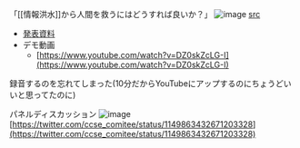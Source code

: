 
「[[情報洪水]]から人間を救うにはどうすれば良いか？」
![image](https://gyazo.com/01d7e2ddb013cc1f8a1b42d74ace7b13/thumb/1000)
[src](https://twitter.com/ccse_comitee/status/1149871567024689152)

- [発表資料](https://www.dropbox.com/s/ujhyz7qy3r3hehj/CCSE.pdf?dl=0)
- デモ動画
    - [https://www.youtube.com/watch?v=DZ0skZcLG-I](https://www.youtube.com/watch?v=DZ0skZcLG-I)

録音するのを忘れてしまった(10分だからYouTubeにアップするのにちょうどいいと思ってたのに)

パネルディスカッション
![image](https://gyazo.com/d02c3fd944311e56eb2f1d98b6dd4ded/thumb/1000)
[https://twitter.com/ccse_comitee/status/1149863432671203328](https://twitter.com/ccse_comitee/status/1149863432671203328)

